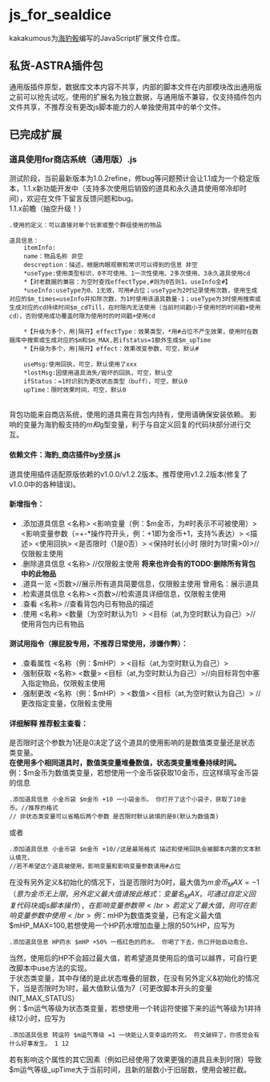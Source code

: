 # js_for_sealdice
kakakumous为[海豹骰](https://github.com/sealdice/sealdice-core)编写的JavaScript扩展文件仓库。
## 私货-ASTRA插件包
通用版插件原型，数据库文本内容不共享，内部的脚本文件在内部模块改出通用版之前可以抢先试吃，使用的扩展名为独立数据，与通用版不兼容，仅支持插件包内文件共享，不推荐没有更改js脚本能力的人单独使用其中的单个文件。

## 已完成扩展
### 道具使用for商店系统（通用版）.js
测试阶段，当前最新版本为1.0.2refine，修bug等问题预计会让1.1成为一个稳定版本，1.1.x新功能开发中（支持多次使用后销毁的道具和永久道具使用带冷却时间），欢迎在文件下留言反馈问题和bug。
</br>1.1.x前瞻（抽空升级！）
```
.使用的定义：可以直接对单个玩家或整个群组使用的物品

道具信息：
    itemInfo:
	name：物品名称 非空
	descreption：描述，根据肉眼观察和常识可以得到的信息 非空
	*useType:使用类型标识，0不可使用、1一次性使用、2多次使用、3永久道具使用cd
	*【对老数据的兼容：为空时查找effectType,#则为0否则1，useInfo全#】
	*useInfo:useType为0、1无效，可用#占位；useType为2时记录使用次数，使用生成对应的$m_times=useInfo并扣除次数，为1时使用该道具数量-1；useType为3时使用搜索或生成对应的cd持续时间$m_cdTill，在时限内无法使用（当前时间戳小于使用时的时间戳+使用cd），否则使用成功覆盖时限为使用时的时间戳+使用cd

	*【升级为多个，用|隔开】effectType：效果类型，*用#占位不产生效果，使用时在数据库中搜索或生成对应的$m和$m_MAX,若ifstatus=1额外生成$m_upTime
	*【升级为多个，用|隔开】effect：效果改变参数，可空，默认#

	useMsg:使用回执，可空，默认使用了xxx
	*lostMsg:因使用道具消失/毁坏的回执，可空，默认空
	ifStatus：=1时识别为更改状态类型（buff），可空，默认0
	upTime：限时效果时间，可空，默认0
 ```
</br>背包功能来自商店系统，使用的道具需在背包内持有，使用请确保安装依赖。
影响的变量为海豹骰支持的$m和$g型变量，利于与自定义回复的代码块部分进行交互。
#### 依赖文件：海豹_商店插件by[步棋](https://github.com/Verplitic).js
道具使用插件适配原版依赖的v1.0.0/v1.2.2版本。推荐使用v1.2.2版本(修复了v1.0.0中的各种错误)。
#### 新增指令：
- .添加道具信息 <名称> <影响变量（例：$m金币，为#时表示不可被使用）> <影响变量参数（=+-*操作符开头，例：+1即为金币+1，支持%表达）> <描述> <使用回执> <是否限时（1是0否）> <保持时长(小时 限时为1时需>0)>//仅限骰主使用
- .删除道具信息 <名称> //仅限骰主使用 **将来也许会有的TODO:删除所有背包中的此物品**
- .道具一览 <页数>//展示所有道具简要信息，仅限骰主使用 曾用名：展示道具
- .检索道具信息 <名称> <页数>//检索道具详细信息，仅限骰主使用
- .查看 <名称> //查看背包内已有物品的描述
- .使用 <名称> <数量（为空时默认为1）> <目标（at,为空时默认为自己）>//使用背包内已有物品 
#### 测试用指令（擦屁股专用，不推荐日常使用，涉嫌作弊）：
- .查看属性 <名称（例：$mHP）> <目标（at,为空时默认为自己）>
- .强制获取 <名称> <数量>  <目标（at,为空时默认为自己）>//向目标背包中塞入指定物品，仅限骰主使用
- .强制更改 <名称（例：$mHP）> <数值> <目标（at,为空时默认为自己）> //更改指定变量，仅限骰主使用
#### 详细解释 推荐骰主查看：
  是否限时这个参数为1还是0决定了这个道具的使用影响的是数值类变量还是状态类变量。
  </br>**在使用多个相同道具时，数值类变量堆叠数值，状态类变量堆叠持续时间。**
  </br>例：$m金币为数值类变量，若想使用一个金币袋获取10金币，应这样填写金币袋的信息
  ```
  .添加道具信息 小金币袋 $m金币 +10 一小袋金币。 你打开了这个小袋子，获取了10金币。//推荐的格式
  // 非状态类变量可以省略后两个参数 是否限时默认装填的是0(默认为数值类)
  ```
  或者
  ```
  .添加道具信息 小金币袋 $m金币 +10//这是最简格式 描述和使用回执会被脚本内置的文本默认填充，
  //若不希望这个道具被使用，影响变量和影响变量参数请用#占位  
  ```
  在没有另外定义&初始化的情况下，当是否限时为0时，最大值为$m金币_MAX=-1（意为金币无上限，另外定义最大值请按此格式：变量名_MAX，可通过自定义回复代码块或js脚本操作），在影响变量参数带%表达时使用会被拦截，若不想麻烦请避免使用带%表达。
  </br>若定义了最大值，则可在影响变量参数中使用%表达。
  </br>例：$mHP为数值类变量，已有定义最大值$mHP_MAX=100,若想使用一个HP药水增加血量上限的50%HP，应写为
  ```
  .添加道具信息 HP药水 $mHP +50% 一瓶红色的药水。 你喝了下去，伤口开始自动愈合。
  ```
  当然，使用后的HP不会超过最大值，若希望道具使用后的值可以越界，可自行更改脚本中use方法的实现。
  </br>于状态类变量，其中存储的是此状态堆叠的层数，在没有另外定义&初始化的情况下，当是否限时为1时，最大值默认值为7（可更改脚本开头的变量INIT_MAX_STATUS）
  </br>例：$m运气等级为状态类变量，若想使用一个转运符使接下来的运气等级为1并持续12小时，应写为
  ```
  .添加道具信息 转运符 $m运气等级 =1 一块能让人变幸运的符文。 符文破碎了，你感觉会有什么好事发生。 1 12
  ```
  若有影响这个属性的其它因素（例如已经使用了效果更强的道具且未到时限）导致$m运气等级_upTime大于当前时间，且新的层数小于旧层数，使用会被拦截。
